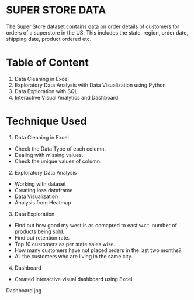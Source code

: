 
# SUPER STORE DATA
The Super Store dataset contains data on order details of customers for orders of a superstore in the US. This includes the state, region, order date, shipping date, product ordered etc.

# Table of Content

1. Data Cleaning in Excel
2. Exploratory Data Analysis with Data Visualization using Python
3. Data Exploration with SQL
4. Interactive Visual Analytics and Dashboard

# Technique Used

1. Data Cleaning in Excel
* Check the Data Type of each column. 
* Dealing with missing values. 
* Check the unique values of column.

2. Exploratory Data Analysis
* Working with dataset
* Creating loss dataframe
* Data Visualization
* Analysis from Heatmap

3. Data Exploration

* Find out how good my west is as comapred to east w.r.t. number of products being sold.
* Find out retention rate.
* Top 10 customers as per state sales wise.
* How many customers have not placed orders in the last two months?
* All the customers who are living in the same city.

4. Dashboard
* Created interactive visual dashboard using Excel

Dashboard.jpg